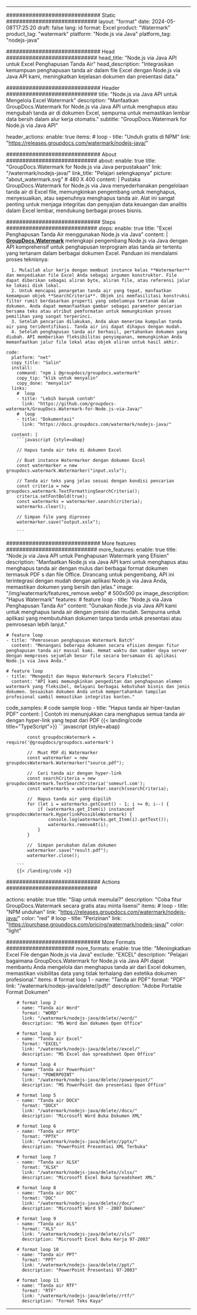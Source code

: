 
---
############################# Static ############################
layout: "format"
date:  2024-05-08T17:25:20
draft: false
lang: id
format: Excel
product: "Watermark"
product_tag: "watermark"
platform: "Node.js via Java"
platform_tag: "nodejs-java"

############################# Head ############################
head_title: "Node.js via Java API untuk Excel Penghapusan Tanda Air"
head_description: "Integrasikan kemampuan penghapusan tanda air dalam file Excel dengan Node.js via Java API kami, meningkatkan kejelasan dokumen dan presentasi data."

############################# Header ############################
title: "Node.js via Java API untuk Mengelola Excel Watermark" 
description: "Manfaatkan GroupDocs.Watermark for Node.js via Java API untuk menghapus atau mengubah tanda air di dokumen Excel, sempurna untuk memastikan lembar data bersih dalam alur kerja otomatis."
subtitle: "GroupDocs.Watermark for Node.js via Java API" 

header_actions:
  enable: true
  items:
    #  loop
    - title: "Unduh gratis di NPM"
      link: "https://releases.groupdocs.com/watermark/nodejs-java/"
      
############################# About ############################
about:
    enable: true
    title: "GroupDocs.Watermark for Node.js via Java perpustakaan"
    link: "/watermark/nodejs-java/"
    link_title: "Pelajari selengkapnya"
    picture: "about_watermark.svg" # 480 X 400
    content: |
       Pustaka GroupDocs.Watermark for Node.js via Java menyederhanakan pengelolaan tanda air di Excel file, memungkinkan pengembang untuk menghapus, menyesuaikan, atau sepenuhnya menghapus tanda air. Alat ini sangat penting untuk menjaga integritas dan penyajian data keuangan dan analitis dalam Excel lembar, mendukung berbagai proses bisnis.

############################# Steps ############################
steps:
    enable: true
    title: "Excel Penghapusan Tanda Air menggunakan Node.js via Java"
    content: |
      **[GroupDocs.Watermark](https://products.groupdocs.com/watermark/nodejs-java/)** melengkapi pengembang Node.js via Java dengan API komprehensif untuk penghapusan terprogram atas tanda air tertentu yang tertanam dalam berbagai dokumen Excel. Panduan ini mendalami proses teknisnya:
      
      1. Mulailah alur kerja dengan membuat instance kelas **Watermarker** dan menyediakan file Excel Anda sebagai argumen konstruktor. File dapat diberikan sebagai aliran byte, aliran file, atau referensi jalur ke lokasi disk lokal.
      2. Untuk mencapai penargetan tanda air yang tepat, manfaatkan kemampuan objek **SearchCriteria**. Objek ini memfasilitasi konstruksi filter rumit berdasarkan properti yang sebelumnya tertanam dalam dokumen. Anda dapat memanfaatkan gambar sebagai parameter pencarian bersama teks atau atribut pemformatan untuk memungkinkan proses pemilihan yang sangat terperinci.
      3. Setelah pencarian dilakukan, Anda akan menerima kumpulan tanda air yang teridentifikasi. Tanda air ini dapat dihapus dengan mudah.
      4. Setelah penghapusan tanda air berhasil, pertahankan dokumen yang diubah. API memberikan fleksibilitas penyimpanan, memungkinkan Anda memanfaatkan jalur file lokal atau objek aliran untuk hasil akhir.
   
    code:
      platform: "net"
      copy_title: "Salin"
      install:
        command: "npm i @groupdocs/groupdocs.watermark"
        copy_tip: "klik untuk menyalin"
        copy_done: "menyalin"
      links:
        #  loop
        - title: "Lebih banyak contoh"
          link: "https://github.com/groupdocs-watermark/GroupDocs.Watermark-for-Node.js-via-Java/"
        #  loop
        - title: "Dokumentasi"
          link: "https://docs.groupdocs.com/watermark/nodejs-java/"
          
      content: |
        ```javascript {style=abap}

        // Hapus tanda air teks di dokumen Excel

        // Buat instance Watermarker dengan dokumen Excel
        const watermarker = new groupdocs.watermark.Watermarker("input.xslx");
        
        // Tanda air teks yang jelas sesuai dengan kondisi pencarian
        const criteria = new groupdocs.watermark.TextFormattingSearchCriteria();
        criteria.setFontBold(true);
        const watermarks = watermarker.search(criteria);
        watermarks.clear();

        // Simpan file yang diproses
        watermarker.save("output.xslx");
        
        ```            

############################# More features ############################
more_features:
  enable: true
  title: "Node.js via Java API untuk Penghapusan Watermark yang Efisien"
  description: "Manfaatkan Node.js via Java API kami untuk menghapus atau menghapus tanda air dengan mulus dari berbagai format dokumen termasuk PDF s dan file Office. Dirancang untuk pengembang, API ini terintegrasi dengan mudah dengan aplikasi Node.js via Java Anda, memastikan dokumen yang bersih dan jelas."
  image: "/img/watermark/features_remove.webp" # 500x500 px
  image_description: "Hapus Watermark"
  features:
    # feature loop
    - title: "Node.js via Java Penghapusan Tanda Air"
      content: "Gunakan Node.js via Java API kami untuk menghapus tanda air dengan presisi dan mudah. Sempurna untuk aplikasi yang membutuhkan dokumen tanpa tanda untuk presentasi atau pemrosesan lebih lanjut."

    # feature loop
    - title: "Pemrosesan penghapusan Watermark Batch"
      content: "Menangani beberapa dokumen secara efisien dengan fitur penghapusan tanda air massal kami. Hemat waktu dan sumber daya server dengan memproses sejumlah besar file secara bersamaan di aplikasi Node.js via Java Anda."

    # feature loop
    - title: "Mengedit dan Hapus Watermark Secara Fleksibel"
      content: "API kami memungkinkan pengeditan dan penghapusan elemen watermark yang fleksibel, melayani berbagai kebutuhan bisnis dan jenis dokumen. Sesuaikan dokumen Anda untuk mempertahankan tampilan profesional sambil memastikan integritas konten."
      
  code_samples:
    # code sample loop
    - title: "Hapus tanda air hiper-tautan PDF"
      content: |
        Contoh ini menunjukkan cara menghapus semua tanda air dengan hyper-link yang tepat dari PDF
        {{< landing/code title="TypeScript">}}
        ```javascript {style=abap}
        
            const groupdocsWatermark = require('@groupdocs/groupdocs.watermark')

            //  Muat PDF di Watermarker
            const watermarker = new groupdocsWatermark.Watermarker("source.pdf");

            //  Cari tanda air dengan hyper-link
            const searchCriteria = new groupdocsWatermark.TextSearchCriteria('someurl.com');
            const watermarks = watermarker.search(searchCriteria);
  
            //  Hapus tanda air yang dipilih
            for (let i = watermarks.getCount() - 1; i >= 0; i--) {
                if (watermarks.get_Item(i) instanceof groupdocsWatermark.HyperlinkPossibleWatermark) {
                    console.log(watermarks.get_Item(i).getText());
                    watermarks.removeAt(i);
                }
            }

            //  Simpan perubahan dalam dokumen
            watermarker.save("result.pdf");
            watermarker.close();

        ```
        {{< /landing/code >}}


############################# Actions ############################

actions:
  enable: true
  title: "Siap untuk memulai?"
  description: "Coba fitur GroupDocs.Watermark secara gratis atau minta lisensi"
  items:
    #  loop
    - title: "NPM unduhan"
      link: "https://releases.groupdocs.com/watermark/nodejs-java/"
      color: "red"
        #  loop
    - title: "Perizinan"
      link: "https://purchase.groupdocs.com/pricing/watermark/nodejs-java/"
      color: "light"


############################# More Formats #####################
more_formats:
    enable: true
    title: "Meningkatkan Excel File dengan Node.js via Java"
    exclude: "EXCEL"
    description: "Pelajari bagaimana GroupDocs.Watermark for Node.js via Java API dapat membantu Anda mengelola dan menghapus tanda air dari Excel dokumen, memastikan visibilitas data yang tidak terhalang dan estetika dokumen profesional."
    items: 
        # format loop 1
        - name: "Tanda air PDF"
          format: "PDF"
          link: "/watermark/nodejs-java/delete//pdf/"
          description: "Adobe Portable Format Dokumen"

        # format loop 2
        - name: "Tanda air Word"
          format: "WORD"
          link: "/watermark/nodejs-java/delete//word/"
          description: "MS Word dan dokumen Open Office"
          
        # format loop 3
        - name: "Tanda air Excel"
          format: "EXCEL"
          link: "/watermark/nodejs-java/delete//excel/"
          description: "MS Excel dan spreadsheet Open Office"

        # format loop 4
        - name: "Tanda air PowerPoint"
          format: "POWERPOINT"
          link: "/watermark/nodejs-java/delete//powerpoint/"
          description: "MS PowerPoint dan presentasi Open Office"

        # format loop 5
        - name: "Tanda air DOCX"
          format: "DOCX"
          link: "/watermark/nodejs-java/delete//docx/"
          description: "Microsoft Word Buka Dokumen XML"
          
        # format loop 6
        - name: "Tanda air PPTX"
          format: "PPTX"
          link: "/watermark/nodejs-java/delete//pptx/"
          description: "PowerPoint Presentasi XML Terbuka"
          
        # format loop 7
        - name: "Tanda air XLSX"
          format: "XLSX"
          link: "/watermark/nodejs-java/delete//xlsx/"
          description: "Microsoft Excel Buka Spreadsheet XML"

        # format loop 8
        - name: "Tanda air DOC"
          format: "DOC"
          link: "/watermark/nodejs-java/delete//doc/"
          description: "Microsoft Word 97 - 2007 Dokumen"

        # format loop 9
        - name: "Tanda air XLS"
          format: "XLS"
          link: "/watermark/nodejs-java/delete//xls/"
          description: "Microsoft Excel Buku Kerja 97-2003"

        # format loop 10
        - name: "Tanda air PPT"
          format: "PPT"
          link: "/watermark/nodejs-java/delete//ppt/"
          description: "PowerPoint Presentasi 97-2003"

        # format loop 11
        - name: "Tanda air RTF"
          format: "RTF"
          link: "/watermark/nodejs-java/delete//rtf/"
          description: "Format Teks Kaya"

---